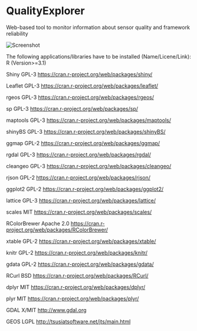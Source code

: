 # QualityExplorer
Web-based tool to monitor information about sensor quality and framework reliability

![Screenshot](https://github.com/CityPulse/QualityExplorer/blob/master/ScreenshotQoiExplorer-CityPulse.png)

The following applications/libraries have to be installed (Name/Licene/Link):
R (Version>=3.1)


Shiny			GPL-3	https://cran.r-project.org/web/packages/shiny/

Leaflet			GPL-3	https://cran.r-project.org/web/packages/leaflet/

rgeos			GPL-3	https://cran.r-project.org/web/packages/rgeos/

sp				GPL-3	https://cran.r-project.org/web/packages/sp/

maptools		GPL-3	https://cran.r-project.org/web/packages/maptools/

shinyBS			GPL-3	https://cran.r-project.org/web/packages/shinyBS/

ggmap			GPL-2	https://cran.r-project.org/web/packages/ggmap/

rgdal			GPL-3	https://cran.r-project.org/web/packages/rgdal/

cleangeo		GPL-3	https://cran.r-project.org/web/packages/cleangeo/

rjson			GPL-2	https://cran.r-project.org/web/packages/rjson/

ggplot2			GPL-2	https://cran.r-project.org/web/packages/ggplot2/

lattice			GPL-3	https://cran.r-project.org/web/packages/lattice/

scales			MIT 	https://cran.r-project.org/web/packages/scales/

RColorBrewer 	Apache 2.0	https://cran.r-project.org/web/packages/RColorBrewer/

xtable			GPL-2	https://cran.r-project.org/web/packages/xtable/

knitr			GPL-2	https://cran.r-project.org/web/packages/knitr/

gdata			GPL-2	https://cran.r-project.org/web/packages/gdata/

RCurl			BSD		https://cran.r-project.org/web/packages/RCurl/

dplyr			MIT 	https://cran.r-project.org/web/packages/dplyr/

plyr			MIT 	https://cran.r-project.org/web/packages/plyr/

GDAL			X/MIT	http://www.gdal.org

GEOS			LGPL	http://tsusiatsoftware.net/jts/main.html


